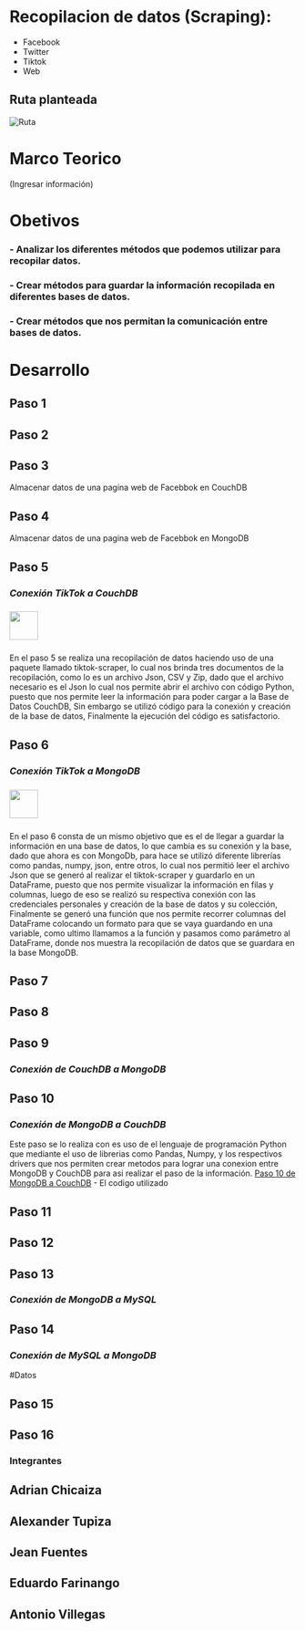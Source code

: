 # Recopilacion de datos (Scraping):
- Facebook
- Twitter
- Tiktok
- Web

## Ruta planteada
![Ruta](https://user-images.githubusercontent.com/75056800/153736293-a1fd5503-7b33-4446-99b9-385e4c9a7a31.png)

# Marco Teorico

(Ingresar información)


# Obetivos
### - Analizar los diferentes métodos que podemos utilizar para recopilar datos.
### - Crear métodos para guardar la información recopilada en diferentes bases de datos.
### - Crear métodos que nos permitan la comunicación entre bases de datos.

# Desarrollo

## Paso 1
## Paso 2
## Paso 3
Almacenar datos de una pagina web de Facebbok en CouchDB 
## Paso 4
Almacenar datos de una pagina web de Facebbok en MongoDB 
## Paso 5
### *Conexión TikTok a CouchDB*
### <img src="https://upload.wikimedia.org/wikipedia/commons/thumb/7/72/Apache_CouchDB_logo.svg/1200px-Apache_CouchDB_logo.svg.png" width="50">
### 
En el paso 5 se realiza una recopilación de datos haciendo uso de una paquete llamado tiktok-scraper, lo cual nos brinda tres documentos de la recopilación, como lo es un archivo Json, CSV y Zip, dado que el archivo necesario es el Json lo cual nos permite abrir el archivo con código Python, puesto que nos permite leer la información para poder cargar a la Base de Datos CouchDB, Sin embargo se utilizó código para la conexión y creación de la base de datos, Finalmente la ejecución del código es satisfactorio.
## Paso 6
### *Conexión TikTok a MongoDB*
### <img src="https://sf-tb-sg.ibytedtos.com/obj/eden-sg/uhtyvueh7nulogpoguhm/tiktok-icon2.png" width="50">
### 
En el paso 6 consta de un mismo objetivo que es el de llegar a guardar la información en una base de datos, lo que cambia es su conexión y la base, dado que ahora es con MongoDb, para hace se utilizó diferente librerías como pandas, numpy, json, entre otros, lo cual nos permitió leer el archivo Json que se generó al realizar el tiktok-scraper y guardarlo en un DataFrame, puesto que nos permite visualizar la información en filas y columnas, luego de eso se realizó su respectiva conexión con las credenciales personales y creación de la base de datos y su colección, Finalmente se generó una función que nos permite recorrer columnas del DataFrame colocando un formato para que se vaya guardando en una variable, como ultimo llamamos a la función y pasamos como parámetro al DataFrame, donde nos muestra la recopilación de datos que se guardara en la base MongoDB.
## Paso 7
## Paso 8
## Paso 9
### *Conexión de CouchDB a MongoDB*
## Paso 10

### *Conexión de MongoDB a CouchDB*
Este paso se lo realiza con es uso de el lenguaje de programación Python que mediante el uso de librerias como Pandas,
Numpy, y los respectivos drivers que nos permiten crear metodos para lograr una conexion entre MongoDB y CouchDB para asi realizar el paso de la información.
[Paso 10 de MongoDB a CouchDB](https://github.com/AntonioVillegas13/Prueba-Analisis-De-Datos/tree/Paso-10-de-MongoDB-a-CouchDB) - El codigo utilizado

## Paso 11
## Paso 12
## Paso 13
### *Conexión de MongoDB a MySQL*
## Paso 14
### *Conexión de MySQL a MongoDB*
#Datos
## Paso 15
## Paso 16







### Integrantes

## Adrian Chicaiza
## Alexander Tupiza
## Jean Fuentes
## Eduardo Farinango
## Antonio Villegas
